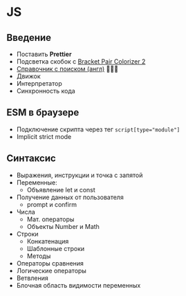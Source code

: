 # JS

## Введение

- Поставить **Prettier**
- Подсветка скобок с
  [Bracket Pair Colorizer 2](https://marketplace.visualstudio.com/items?itemName=CoenraadS.bracket-pair-colorizer-2)
- [Справочник с поиском (англ)](https://devdocs.io/) 👨🏻‍💻
- Движок
- Интерпретатор
- Синхронность кода

## ESM в браузере

- Подключение скрипта через тег `script[type="module"]`
- Implicit strict mode

## Синтаксис

- Выражения, инструкции и точка с запятой
- Переменные:
  - Объявление let и const
- Получение данных от пользователя
  - prompt и confirm
- Числа
  - Мат. операторы
  - Объекты Number и Math
- Строки
  - Конкатенация
  - Шаблонные строки
  - Методы
- Операторы сравнения
- Логические операторы
- Ветвления
- Блочная область видимости переменных

